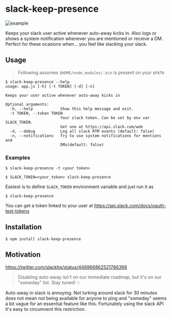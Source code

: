 # slack-keep-presence

![example](http://i.imgur.com/jZ1osWk.png)

Keeps your slack user active whenever auto-away kicks in. Also logs or shows
a system notification whenever you are mentioned or receive a DM. Perfect
for these ocasions when... you feel like slacking your slack.

## Usage

> Following assumes `$HOME/node_modules/.bin` is present on your `$PATH`

```
$ slack-keep-presence --help
usage: app.js [-h] [-t TOKEN] [-d] [-n]

Keeps your user active whenever auto-away kicks in

Optional arguments:
  -h, --help            Show this help message and exit.
  -t TOKEN, --token TOKEN
                        Your slack token. Can be set by env var SLACK_TOKEN. 
                        Get one at https://api.slack.com/web
  -d, --debug           Log all slack RTM events (default: false)
  -n, --notifications   Try to use system notifications for mentions and 
                        DMs(default: false)
```

### Examples

```
$ slack-keep-presence -t <your token>
```
```
$ SLACK_TOKEN=<your_token> slack-keep-presence
```
Easiest is to define `SLACK_TOKEN` environment variable and just run it as
```
$ slack-keep-presence
```

You can get a token linked to your user at https://api.slack.com/docs/oauth-test-tokens

## Installation

```
$ npm install slack-keep-presence
```


## Motivation

https://twitter.com/slackhq/status/448966862521786368
> Disabling auto-away isn't on our immediate roadmap, but it's on our "someday"
list. Stay tuned! ✨

Auto-away in slack is annoying. Not lurking around slack for 30 minutes does not
mean not being available for anyone to ping and "someday" seems a bit vague for
an essential feature like this. Fortunately using the slack API it's easy to
circumvent this restriction.
